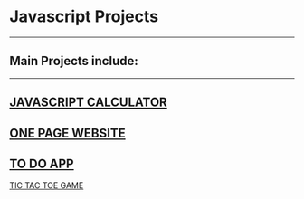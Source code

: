 # Javascript Projects
---
## Main Projects include:
---

[JAVASCRIPT CALCULATOR](https://github.com/esievaughn/Javascript-Projects/tree/main/calculator)
  -
[ONE PAGE WEBSITE](https://github.com/esievaughn/Javascript-Projects/tree/main/OnePageWebsite)
  -
[TO DO APP](https://github.com/esievaughn/Javascript-Projects/tree/main/TODOapp)
  -
[TIC TAC TOE GAME](https://github.com/esievaughn/Javascript-Projects/tree/main/TicTacToe)


